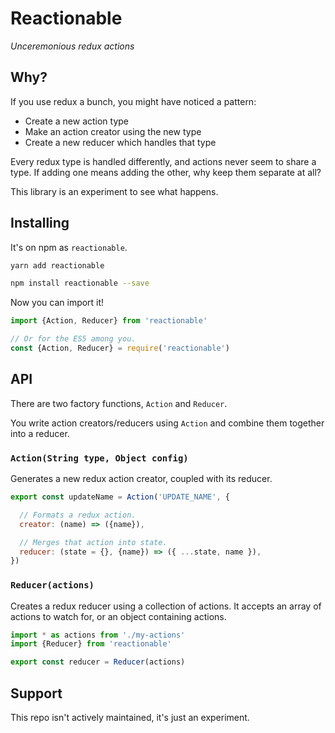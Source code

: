 # Reactionable
*Unceremonious redux actions*

## Why?
If you use redux a bunch, you might have noticed a pattern:

- Create a new action type
- Make an action creator using the new type
- Create a new reducer which handles that type

Every redux type is handled differently, and actions never seem to share a type. If adding one means adding the other, why keep them separate at all?

This library is an experiment to see what happens.

## Installing
It's on npm as `reactionable`.

```sh
yarn add reactionable

npm install reactionable --save
```

Now you can import it!

```js
import {Action, Reducer} from 'reactionable'

// Or for the ES5 among you.
const {Action, Reducer} = require('reactionable')
```

## API
There are two factory functions, `Action` and `Reducer`.

You write action creators/reducers using `Action` and combine them together into a reducer.

### `Action(String type, Object config)`
Generates a new redux action creator, coupled with its reducer.

```js
export const updateName = Action('UPDATE_NAME', {

  // Formats a redux action.
  creator: (name) => ({name}),

  // Merges that action into state.
  reducer: (state = {}, {name}) => ({ ...state, name }),
})
```

### `Reducer(actions)`
Creates a redux reducer using a collection of actions. It accepts an array of actions to watch for, or an object containing actions.

```js
import * as actions from './my-actions'
import {Reducer} from 'reactionable'

export const reducer = Reducer(actions)
```

## Support
This repo isn't actively maintained, it's just an experiment.
